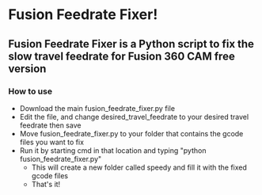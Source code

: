 # Fusion Feedrate Fixer!
## Fusion Feedrate Fixer is a Python script to fix the slow travel feedrate for Fusion 360 CAM free version

### How to use
* Download the main fusion_feedrate_fixer.py file
* Edit the file, and change desired_travel_feedrate to your desired travel feedrate then save
* Move fusion_feedrate_fixer.py to your folder that contains the gcode files you want to fix
* Run it by starting cmd in that location and typing "python fusion_feedrate_fixer.py"
  * This will create a new folder called speedy and fill it with the fixed gcode files
  * That's it!